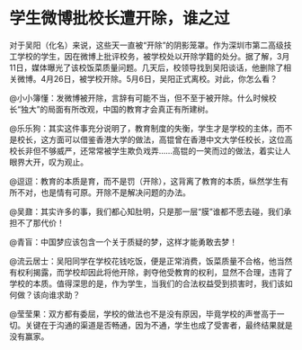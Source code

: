# 学生微博批校长遭开除，谁之过

对于吴阳（化名）来说，这些天一直被“开除”的阴影笼罩。作为深圳市第二高级技工学校的学生，因在微博上批评校务，被学校处以开除学籍的处分。据了解，3月11日，媒体曝光了该校饭菜质量问题。几天后，校领导找到吴阳谈话，他删除了相关微博。4月26日，被学校开除。5月6日，吴阳正式离校。对此，你怎么看？ 

@小小簿懂：发微博被开除，言辞有可能不当，但不至于被开除。什么时候校长“独大”的局面有所改观，中国的教育才会真正有所建树。 

@乐乐狗：其实这件事充分说明了，教育制度的失衡，学生才是学校的主体，而不是校长，这方面可以借鉴香港大学的做法，高锟曾在香港中文大学任校长，这位高校长非但不够威严，还常常被学生欺负戏弄……高锟的一笑而过的做法，着实让人眼界大开，叹为观止。 

@逗逗：教育的本质是育，而不是罚（开除），这背离了教育的本质，纵然学生有所不对，也是情有可原。开除不是解决问题的办法。 

@吴鼐：其实许多的事，我们都心知肚明，只是那一层“膜”谁都不愿去碰，我们承担不了那代价！ 

@青盲：中国梦应该包含一个关于质疑的梦，这样才能勇敢去梦！ 

@流云居士：吴阳同学在学校花钱吃饭，便是正常消费，饭菜质量不合格，他当然有权利揭露，而学校却因此将他开除，剥夺他受教育的权利，显然不合理，违背了学校的本质。值得深思的是，作为学生，当我们的合法权益受到损害时，我们该如何做？该向谁求助？ 

@莹莹果：双方都有委屈，学校的做法也不是没有原因，毕竟学校的声誉高于一切。关键在于沟通的渠道是否畅通，因为不通，学生也成了受害者，最终结果就是没有赢家。